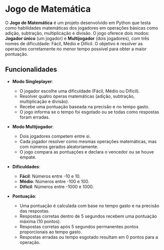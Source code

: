 # Jogo de Matemática

O **Jogo de Matemática** é um projeto desenvolvido em Python que testa como habilidades matemáticas dos jogadores em operações básicas como adição, subtração, multiplicação e divisão. O jogo oferece dois modos: **Jogador único** (um jogador) e **Multijogador** (dois jogadores), com três nomes de dificuldade: Fácil, Médio e Difícil. O objetivo é resolver as operações corretamente no menor tempo possível para obter a maior pontuação.

## Funcionalidades

- **Modo Singleplayer**:
  - O jogador escolhe uma dificuldade (Fácil, Médio ou Difícil).
  - Resolver quatro óperas matemáticas (adição, subtração, multiplicação e divisão).
  - Recebe uma pontuação baseada na precisão e no tempo gasto.
  - O jogo informa se o tempo foi esgotado ou se todas como respostas foram erradas.

- **Modo Multijogador**:
  - Dois jogadores competem entre si.
  - Cada jogador resolver como mesmas operações matemáticas, mas com números gerados aleatoriamente.
  - O jogo compara as pontuações e declara o vencedor ou se houve empate.

- **Dificuldades**:
  - **Fácil**: Números entre -10 e 10.
  - **Médio**: Números entre -100 e 100.
  - **Difícil**: Números entre -1000 e 1000.

- **Pontuação**:
  - Uma pontuação é calculada com base no tempo gasto e na precisão das respostas.
  - Respostas corretas dentro de 5 segundos recebem uma pontuação máxima (10 pontos).
  - Respostas corretas após 5 segundos permanentes pontos proporcionais ao tempo gasto.
  - Respostas erradas ou tempo esgotado resultam em 0 pontos para a operação.
